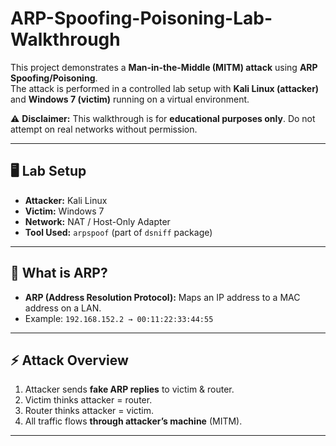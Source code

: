 # ARP-Spoofing-Poisoning-Lab-Walkthrough

This project demonstrates a **Man-in-the-Middle (MITM) attack** using **ARP Spoofing/Poisoning**.  
The attack is performed in a controlled lab setup with **Kali Linux (attacker)** and **Windows 7 (victim)** running on a virtual environment.

⚠️ **Disclaimer:** This walkthrough is for **educational purposes only**. Do not attempt on real networks without permission.  

---

## 🖥️ Lab Setup  

- **Attacker:** Kali Linux  
- **Victim:** Windows 7  
- **Network:** NAT / Host-Only Adapter  
- **Tool Used:** `arpspoof` (part of `dsniff` package)  

---
## 🧩 What is ARP?  

- **ARP (Address Resolution Protocol):** Maps an IP address to a MAC address on a LAN.  
- Example: `192.168.152.2 → 00:11:22:33:44:55`  

---

## ⚡ Attack Overview  

1. Attacker sends **fake ARP replies** to victim & router.  
2. Victim thinks attacker = router.  
3. Router thinks attacker = victim.  
4. All traffic flows **through attacker’s machine** (MITM).  

---
